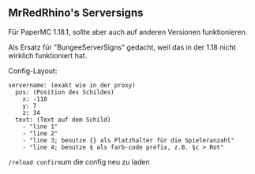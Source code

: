 ## MrRedRhino's Serversigns

Für PaperMC 1.18.1, sollte aber auch auf anderen Versionen funktionieren.

Als Ersatz für "BungeeServerSigns" gedacht, weil das in der 1.18 nicht wirklich funktioniert hat.

Config-Layout:

```
servername: (exakt wie in der proxy)
  pos: (Position des Schildes)
    x: -118
    y: 7
    z: 34
  text: (Text auf dem Schild)
    - "line 1"
    - "line 2"
    - "line 3; benutze {} als Platzhalter für die Spieleranzahl"
    - "line 4; benutze § als farb-code prefix, z.B. §c > Rot"
```

`/reload confirm`um die config neu zu laden